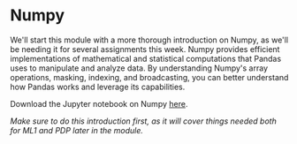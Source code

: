 # Numpy

We'll start this module with a more thorough introduction on Numpy, as we'll be
needing it for several assignments this week. Numpy provides efficient
implementations of mathematical and statistical computations that Pandas uses to
manipulate and analyze data. By understanding Numpy's array operations, masking,
indexing, and broadcasting, you can better understand how Pandas works and
leverage its capabilities.

Download the Jupyter notebook on Numpy [here](data/numpy.ipynb).

*Make sure to do this introduction first, as it will cover things needed both for
ML1 and PDP later in the module.*
